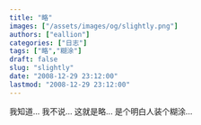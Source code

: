 ```yaml
---
title: "略"
images: ["/assets/images/og/slightly.png"]
authors: ["eallion"]
categories: ["日志"]
tags: ["略","糊涂"]
draft: false
slug: "slightly"
date: "2008-12-29 23:12:00"
lastmod: "2008-12-29 23:12:00"
---
```


我知道...
我不说...
这就是略...
是个明白人装个糊涂...
